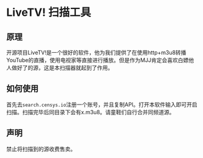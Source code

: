 # LiveTV! 扫描工具
## 原理
开源项目LiveTV!是一个很好的软件，他为我们提供了在使用http+m3u8转播YouTube的直播，使用电视家等直接进行播放。但是作为MJJ肯定会喜欢白嫖他人做好了的源，这是本扫描器就起到了作用。
## 如何使用
首先去``search.censys.io``注册一个账号，并且复制API。打开本软件输入即可开启扫描。扫描完毕后同目录下会有x.m3u8。请童鞋们自行合并同频道源。
## 声明
禁止将扫描到的源收费售卖。